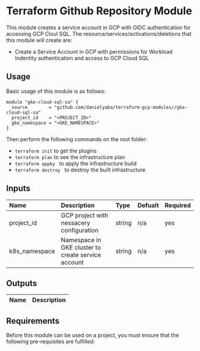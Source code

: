 # Terraform Github Repository Module
This module creates a service account in GCP with OIDC authentication for accessing GCP Cloul SQL. The resource/services/activations/deletions that this module will create are:
* Create a Service Account in GCP with permissions for Workload Indentity authentication and access to GCP Cloud SQL 


## Usage

Basic usage of this module is as follows:

```hcl
module "gke-cloud-sql-sa" {
  source        = "github.com/danielyaba/terraform-gcp-modules//gke-cloud-sql-sa"
  project_id    = "<PROJECT_ID>"
  gke_namespace = "<GKE_NAMESPACE>"
}
```

Then perform the following commands on the root folder:

* ```terraform init``` to get the plugins
* ```terraform plan``` to see the infrastructure plan
* ```terraform appky ``` to apply the infrastructure build
* ```terraform destroy ``` to destroy the built infrastructure

## Inputs
| Name | Description | Type | Defualt | Required |
| :--- | :--- | :--- | :--- | :--- |
| project_id | GCP project with nessacery configuration | string | n/a | yes |
| k8s_namespace | Namespace in GKE cluster to create service account  | string | n/a | yes |

## Outputs
| Name | Description |
| :--- | :--- |
<!-- TODO: Add outputs to module -->

## Requirements
Before this module can be used on a project, you must ensure that the following pre-requisites are fulfilled:
<!-- TODO: Add requirements to module -->



